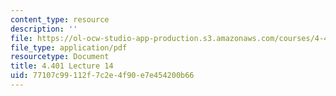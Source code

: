 ```yaml
---
content_type: resource
description: ''
file: https://ol-ocw-studio-app-production.s3.amazonaws.com/courses/4-401-environmental-technologies-in-buildings-fall-2018/77107c99112f7c2e4f90e7e454200b66_MIT4_401F18_lec14.pdf
file_type: application/pdf
resourcetype: Document
title: 4.401 Lecture 14
uid: 77107c99-112f-7c2e-4f90-e7e454200b66
---
```

